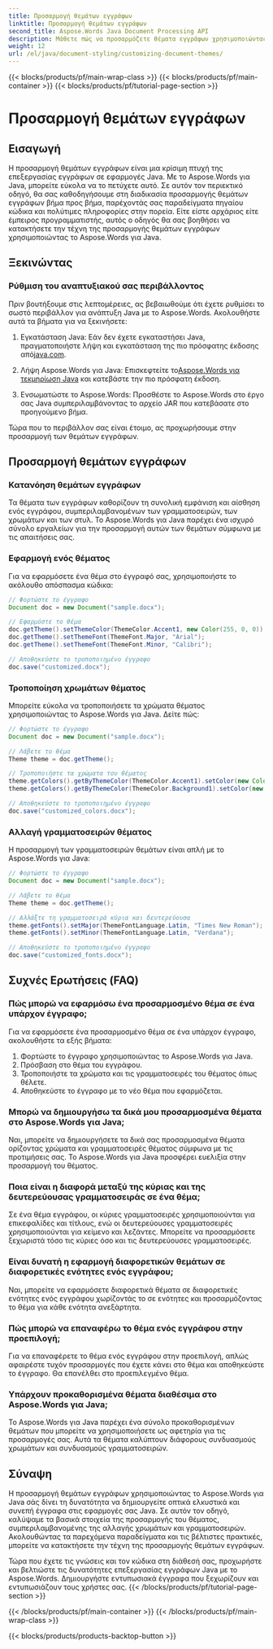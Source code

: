 ```yaml
---
title: Προσαρμογή θεμάτων εγγράφων
linktitle: Προσαρμογή θεμάτων εγγράφων
second_title: Aspose.Words Java Document Processing API
description: Μάθετε πώς να προσαρμόζετε θέματα εγγράφων χρησιμοποιώντας το Aspose.Words για Java. Αυτός ο περιεκτικός οδηγός παρέχει οδηγίες βήμα προς βήμα και παραδείγματα πηγαίου κώδικα.
weight: 12
url: /el/java/document-styling/customizing-document-themes/
---
```


{{< blocks/products/pf/main-wrap-class >}}
{{< blocks/products/pf/main-container >}}
{{< blocks/products/pf/tutorial-page-section >}}

# Προσαρμογή θεμάτων εγγράφων


## Εισαγωγή

Η προσαρμογή θεμάτων εγγράφων είναι μια κρίσιμη πτυχή της επεξεργασίας εγγράφων σε εφαρμογές Java. Με το Aspose.Words για Java, μπορείτε εύκολα να το πετύχετε αυτό. Σε αυτόν τον περιεκτικό οδηγό, θα σας καθοδηγήσουμε στη διαδικασία προσαρμογής θεμάτων εγγράφων βήμα προς βήμα, παρέχοντάς σας παραδείγματα πηγαίου κώδικα και πολύτιμες πληροφορίες στην πορεία. Είτε είστε αρχάριος είτε έμπειρος προγραμματιστής, αυτός ο οδηγός θα σας βοηθήσει να κατακτήσετε την τέχνη της προσαρμογής θεμάτων εγγράφων χρησιμοποιώντας το Aspose.Words για Java.

## Ξεκινώντας

### Ρύθμιση του αναπτυξιακού σας περιβάλλοντος

Πριν βουτήξουμε στις λεπτομέρειες, ας βεβαιωθούμε ότι έχετε ρυθμίσει το σωστό περιβάλλον για ανάπτυξη Java με το Aspose.Words. Ακολουθήστε αυτά τα βήματα για να ξεκινήσετε:

1.  Εγκατάσταση Java: Εάν δεν έχετε εγκαταστήσει Java, πραγματοποιήστε λήψη και εγκατάσταση της πιο πρόσφατης έκδοσης από[java.com](https://www.java.com/).

2.  Λήψη Aspose.Words για Java: Επισκεφτείτε το[Aspose.Words για τεκμηρίωση Java](https://reference.aspose.com/words/java/) και κατεβάστε την πιο πρόσφατη έκδοση.

3. Ενσωματώστε το Aspose.Words: Προσθέστε το Aspose.Words στο έργο σας Java συμπεριλαμβάνοντας το αρχείο JAR που κατεβάσατε στο προηγούμενο βήμα.

Τώρα που το περιβάλλον σας είναι έτοιμο, ας προχωρήσουμε στην προσαρμογή των θεμάτων εγγράφων.

## Προσαρμογή θεμάτων εγγράφων

### Κατανόηση θεμάτων εγγράφων

Τα θέματα των εγγράφων καθορίζουν τη συνολική εμφάνιση και αίσθηση ενός εγγράφου, συμπεριλαμβανομένων των γραμματοσειρών, των χρωμάτων και των στυλ. Το Aspose.Words για Java παρέχει ένα ισχυρό σύνολο εργαλείων για την προσαρμογή αυτών των θεμάτων σύμφωνα με τις απαιτήσεις σας.

### Εφαρμογή ενός θέματος

Για να εφαρμόσετε ένα θέμα στο έγγραφό σας, χρησιμοποιήστε το ακόλουθο απόσπασμα κώδικα:

```java
// Φορτώστε το έγγραφο
Document doc = new Document("sample.docx");

// Εφαρμόστε το θέμα
doc.getTheme().setThemeColor(ThemeColor.Accent1, new Color(255, 0, 0));
doc.getTheme().setThemeFont(ThemeFont.Major, "Arial");
doc.getTheme().setThemeFont(ThemeFont.Minor, "Calibri");

// Αποθηκεύστε το τροποποιημένο έγγραφο
doc.save("customized.docx");
```

### Τροποποίηση χρωμάτων θέματος

Μπορείτε εύκολα να τροποποιήσετε τα χρώματα θέματος χρησιμοποιώντας το Aspose.Words για Java. Δείτε πώς:

```java
// Φορτώστε το έγγραφο
Document doc = new Document("sample.docx");

// Λάβετε το θέμα
Theme theme = doc.getTheme();

// Τροποποιήστε τα χρώματα του θέματος
theme.getColors().getByThemeColor(ThemeColor.Accent1).setColor(new Color(0, 128, 255));
theme.getColors().getByThemeColor(ThemeColor.Background1).setColor(new Color(240, 240, 240));

// Αποθηκεύστε το τροποποιημένο έγγραφο
doc.save("customized_colors.docx");
```

### Αλλαγή γραμματοσειρών θέματος

Η προσαρμογή των γραμματοσειρών θεμάτων είναι απλή με το Aspose.Words για Java:

```java
// Φορτώστε το έγγραφο
Document doc = new Document("sample.docx");

// Λάβετε το θέμα
Theme theme = doc.getTheme();

// Αλλάξτε τη γραμματοσειρά κύρια και δευτερεύουσα
theme.getFonts().setMajor(ThemeFontLanguage.Latin, "Times New Roman");
theme.getFonts().setMinor(ThemeFontLanguage.Latin, "Verdana");

// Αποθηκεύστε το τροποποιημένο έγγραφο
doc.save("customized_fonts.docx");
```

## Συχνές Ερωτήσεις (FAQ)

### Πώς μπορώ να εφαρμόσω ένα προσαρμοσμένο θέμα σε ένα υπάρχον έγγραφο;

Για να εφαρμόσετε ένα προσαρμοσμένο θέμα σε ένα υπάρχον έγγραφο, ακολουθήστε τα εξής βήματα:

1. Φορτώστε το έγγραφο χρησιμοποιώντας το Aspose.Words για Java.
2. Πρόσβαση στο θέμα του εγγράφου.
3. Τροποποιήστε τα χρώματα και τις γραμματοσειρές του θέματος όπως θέλετε.
4. Αποθηκεύστε το έγγραφο με το νέο θέμα που εφαρμόζεται.

### Μπορώ να δημιουργήσω τα δικά μου προσαρμοσμένα θέματα στο Aspose.Words για Java;

Ναι, μπορείτε να δημιουργήσετε τα δικά σας προσαρμοσμένα θέματα ορίζοντας χρώματα και γραμματοσειρές θέματος σύμφωνα με τις προτιμήσεις σας. Το Aspose.Words για Java προσφέρει ευελιξία στην προσαρμογή του θέματος.

### Ποια είναι η διαφορά μεταξύ της κύριας και της δευτερεύουσας γραμματοσειράς σε ένα θέμα;

Σε ένα θέμα εγγράφου, οι κύριες γραμματοσειρές χρησιμοποιούνται για επικεφαλίδες και τίτλους, ενώ οι δευτερεύουσες γραμματοσειρές χρησιμοποιούνται για κείμενο και λεζάντες. Μπορείτε να προσαρμόσετε ξεχωριστά τόσο τις κύριες όσο και τις δευτερεύουσες γραμματοσειρές.

### Είναι δυνατή η εφαρμογή διαφορετικών θεμάτων σε διαφορετικές ενότητες ενός εγγράφου;

Ναι, μπορείτε να εφαρμόσετε διαφορετικά θέματα σε διαφορετικές ενότητες ενός εγγράφου χωρίζοντάς το σε ενότητες και προσαρμόζοντας το θέμα για κάθε ενότητα ανεξάρτητα.

### Πώς μπορώ να επαναφέρω το θέμα ενός εγγράφου στην προεπιλογή;

Για να επαναφέρετε το θέμα ενός εγγράφου στην προεπιλογή, απλώς αφαιρέστε τυχόν προσαρμογές που έχετε κάνει στο θέμα και αποθηκεύστε το έγγραφο. Θα επανέλθει στο προεπιλεγμένο θέμα.

### Υπάρχουν προκαθορισμένα θέματα διαθέσιμα στο Aspose.Words για Java;

Το Aspose.Words για Java παρέχει ένα σύνολο προκαθορισμένων θεμάτων που μπορείτε να χρησιμοποιήσετε ως αφετηρία για τις προσαρμογές σας. Αυτά τα θέματα καλύπτουν διάφορους συνδυασμούς χρωμάτων και συνδυασμούς γραμματοσειρών.

## Σύναψη

Η προσαρμογή θεμάτων εγγράφων χρησιμοποιώντας το Aspose.Words για Java σάς δίνει τη δυνατότητα να δημιουργείτε οπτικά ελκυστικά και συνεπή έγγραφα στις εφαρμογές σας Java. Σε αυτόν τον οδηγό, καλύψαμε τα βασικά στοιχεία της προσαρμογής του θέματος, συμπεριλαμβανομένης της αλλαγής χρωμάτων και γραμματοσειρών. Ακολουθώντας τα παρεχόμενα παραδείγματα και τις βέλτιστες πρακτικές, μπορείτε να κατακτήσετε την τέχνη της προσαρμογής θεμάτων εγγράφων.

Τώρα που έχετε τις γνώσεις και τον κώδικα στη διάθεσή σας, προχωρήστε και βελτιώστε τις δυνατότητες επεξεργασίας εγγράφων Java με το Aspose.Words. Δημιουργήστε εντυπωσιακά έγγραφα που ξεχωρίζουν και εντυπωσιάζουν τους χρήστες σας.
{{< /blocks/products/pf/tutorial-page-section >}}

{{< /blocks/products/pf/main-container >}}
{{< /blocks/products/pf/main-wrap-class >}}

{{< blocks/products/products-backtop-button >}}
